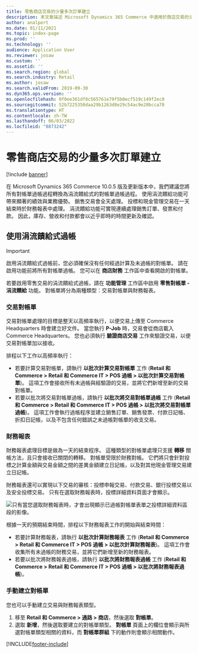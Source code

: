 ```yaml
---
title: 零售商店交易的少量多次訂單建立
description: 本文章描述 Microsoft Dynamics 365 Commerce 中適用於商店交易的少量多次訂單建立。
author: analpert
ms.date: 01/11/2021
ms.topic: index-page
ms.prod: ''
ms.technology: ''
audience: Application User
ms.reviewer: josaw
ms.custom: ''
ms.assetid: ''
ms.search.region: global
ms.search.industry: Retail
ms.author: josaw
ms.search.validFrom: 2019-09-30
ms.dyn365.ops.version: ''
ms.openlocfilehash: 0f0ee361df8c565761e79f5b0ecf519c149f2ec0
ms.sourcegitcommit: 52b7225350daa29b1263d8e29c54ac9e20bcca70
ms.translationtype: HT
ms.contentlocale: zh-TW
ms.lasthandoff: 06/03/2022
ms.locfileid: "8873242"
---
```

# <a name="trickle-feed-based-order-creation-for-retail-store-transactions"></a>零售商店交易的少量多次訂單建立

[!include [banner](includes/banner.md)]

在 Microsoft Dynamics 365 Commerce 10.0.5 版及更新版本中，我們建議您將所有對帳單過帳過程轉換為涓流饋給式的對帳單過帳過程。 使用涓流饋給功能可帶來顯著的績效與業務優勢。 銷售交易會全天處理。 投標和現金管理交易在一天結束時於財務報表中處理。 涓流饋給功能可實現連續處理銷售訂單、發票和付款。 因此，庫存、營收和付款都會以近乎即時的時間更新及確認。

## <a name="use-trickle-feed-based-posting"></a>使用涓流饋給式過帳

> [!IMPORTANT]
> 啟用涓流饋給式過帳前，您必須確保沒有任何經過計算及未過帳的對帳單。 請在啟用功能前將所有對帳單過帳。 您可以在 **商店財務** 工作區中查看開啟的對帳單。

若要啟用零售交易的涓流饋給式過帳，請在 **功能管理** 工作區中啟用 **零售對帳單 - 涓流饋給** 功能。 對帳單將分為兩種類型：交易對帳單與財務報表。

### <a name="transactional-statements"></a>交易對帳單

交易對帳單處理的目標是整天以高頻率執行，以便交易上傳至 Commerce Headquarters 時會建立好文件。 當您執行 **P-Job** 時，交易會從商店載入 Commerce Headquarters。 您也必須執行 **驗證商店交易** 工作來驗證交易，以便交易對帳單加以接收。

排程以下工作以高頻率執行：

- 若要計算交易對帳單，請執行 **以批次計算交易對帳單** 工作 (**Retail 和 Commerce \> Retail 和 Commerce IT \> POS 過帳 \> 以批次計算交易對帳單**)。 這項工作會接收所有未過帳與經驗證的交易，並將它們新增至新的交易對帳單。
- 若要以批次將交易對帳單過帳，請執行 **以批次將交易對帳單過帳** 工作 (**Retail 和 Commerce \> Retail 和 Commerce IT \> POS 過帳 \> 以批次將交易對帳單過帳**)。 這項工作會執行過帳程序並建立銷售訂單、銷售發票、付款日記帳、折扣日記帳，以及不包含任何錯誤之未過帳對帳單的收支交易。 

### <a name="financial-statements"></a>財務報表

財務報表處理目標是做為一天的結束程序。 這種類型的對帳單處理只支援 **轉移** 關帳方法，且只會接收已關閉的轉移。 對帳單受限於財務對帳。 它們將只會針對投標之計算金額與交易金額之間的差異金額建立日記帳，以及對其他現金管理交易建立日記帳。

財務報表還可以實現以下交易的審核：投標申報交易、付款交易、銀行投標交易以及安全投標交易。 只有在選取財務報表時，投標詳細資料頁面才會顯示。

![只有當您選取財務報表時，才會出現顯示已過帳對帳單表單之投標詳細資料區段的影像。](./media/Trickle-feed-posted-statements-transaction-view.png)

根據一天的預期結束時間，排程以下財務報表工作的開始與結束時間：

- 若要計算財務報表，請執行 **以批次計算財務報表** 工作 (**Retail 和 Commerce \> Retail 和 Commerce IT \> POS 過帳 \> 以批次計算財務報表**)。 這項工作會收集所有未過帳的財務交易，並將它們新增至新的財務報表。
- 若要以批次將財務報表過帳，請執行 **以批次將財務報表過帳** 工作 (**Retail 和 Commerce \> Retail 和 Commerce IT \> POS 過帳 \> 以批次將財務報表過帳**)。

### <a name="manually-create-statements"></a>手動建立對帳單

您也可以手動建立交易與財務報表類型。 

1. 移至 **Retail 和 Commerce \> 通路 \> 商店**，然後選取 **對帳單**。 
2. 選取 **新增**，然後選取要建立的對帳單類型。 **對帳單** 頁面上的欄位會顯示與所選對帳單類型相關的資料，而 **對帳單群組** 下的動作則會顯示相關動作。

[!INCLUDE[footer-include](../includes/footer-banner.md)]
